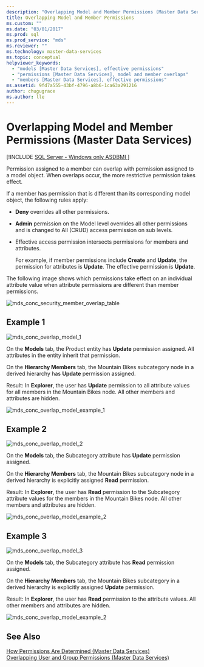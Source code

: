 ```yaml
---
description: "Overlapping Model and Member Permissions (Master Data Services)"
title: Overlapping Model and Member Permissions
ms.custom: ""
ms.date: "03/01/2017"
ms.prod: sql
ms.prod_service: "mds"
ms.reviewer: ""
ms.technology: master-data-services
ms.topic: conceptual
helpviewer_keywords: 
  - "models [Master Data Services], effective permissions"
  - "permissions [Master Data Services], model and member overlaps"
  - "members [Master Data Services], effective permissions"
ms.assetid: 9fd7a555-43bf-4796-a8b6-1ca63a291216
author: chugugrace 
ms.author: lle
---
```

# Overlapping Model and Member Permissions (Master Data Services)

[!INCLUDE [SQL Server - Windows only ASDBMI  ](../includes/applies-to-version/sql-windows-only-asdbmi.md)]

  Permission assigned to a member can overlap with permission assigned to a model object. When overlaps occur, the more restrictive permission takes effect.  
  
 If a member has permission that is different than its corresponding model object, the following rules apply:  
  
-   **Deny** overrides all other permissions.  
  
-   **Admin** permission on the Model level overrides all other permissions and is changed to All (CRUD) access permission on sub levels.  
  
-   Effective access permission intersects permissions for members and attributes.  
  
     For example, if member permissions include **Create** and **Update**, the permission for attributes is **Update**. The effective permission is **Update**.  
  
 The following image shows which permissions take effect on an individual attribute value when attribute permissions are different than member permissions.  
  
 ![mds_conc_security_member_overlap_table](../master-data-services/media/mds-conc-security-member-overlap-table.gif "mds_conc_security_member_overlap_table")  
  
## Example 1  
 ![mds_conc_overlap_model_1](../master-data-services/media/mds-conc-overlap-model-1.gif "mds_conc_overlap_model_1")  
  
 On the **Models** tab, the Product entity has **Update** permission assigned. All attributes in the entity inherit that permission.  
  
 On the **Hierarchy Members** tab, the Mountain Bikes subcategory node in a derived hierarchy has **Update** permission assigned.  
  
 Result: In **Explorer**, the user has **Update** permission to all attribute values for all members in the Mountain Bikes node. All other members and attributes are hidden.  
  
 ![mds_conc_overlap_model_example_1](../master-data-services/media/mds-conc-overlap-model-example-1.gif "mds_conc_overlap_model_example_1")  
  
## Example 2  
 ![mds_conc_overlap_model_2](../master-data-services/media/mds-conc-overlap-model-2.gif "mds_conc_overlap_model_2")  
  
 On the **Models** tab, the Subcategory attribute has **Update** permission assigned.  
  
 On the **Hierarchy Members** tab, the Mountain Bikes subcategory node in a derived hierarchy is explicitly assigned **Read** permission.  
  
 Result: In **Explorer**, the user has **Read** permission to the Subcategory attribute values for the members in the Mountain Bikes node. All other members and attributes are hidden.  
  
 ![mds_conc_overlap_model_example_2](../master-data-services/media/mds-conc-overlap-model-example-2.gif "mds_conc_overlap_model_example_2")  
  
## Example 3  
 ![mds_conc_overlap_model_3](../master-data-services/media/mds-conc-overlap-model-3.gif "mds_conc_overlap_model_3")  
  
 On the **Models** tab, the Subcategory attribute has **Read** permission assigned.  
  
 On the **Hierarchy Members** tab, the Mountain Bikes subcategory in a derived hierarchy is explicitly assigned **Update** permission.  
  
 Result: In **Explorer**, the user has **Read** permission to the attribute values. All other members and attributes are hidden.  
  
 ![mds_conc_overlap_model_example_2](../master-data-services/media/mds-conc-overlap-model-example-2.gif "mds_conc_overlap_model_example_2")  
  
## See Also  
 [How Permissions Are Determined &#40;Master Data Services&#41;](../master-data-services/how-permissions-are-determined-master-data-services.md)   
 [Overlapping User and Group Permissions &#40;Master Data Services&#41;](../master-data-services/overlapping-user-and-group-permissions-master-data-services.md)  
  
  
